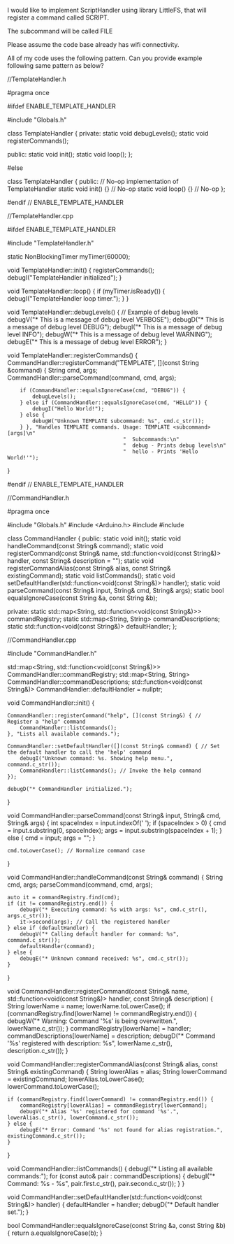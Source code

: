 I would like to implement ScriptHandler using library LittleFS, that will register a command called SCRIPT.

The subcommand will be called FILE

Please assume the code base already has wifi connectivity.

All of my code uses the following pattern. Can you provide example following same pattern as below?

//TemplateHandler.h

#pragma once

#ifdef ENABLE_TEMPLATE_HANDLER

#include "Globals.h"

class TemplateHandler
{
private:
    static void debugLevels();
    static void registerCommands();

public:
    static void init();
    static void loop();
};

#else

class TemplateHandler { 
public: // No-op implementation of TemplateHandler
    static void init() {} // No-op
    static void loop() {} // No-op
};

#endif // ENABLE_TEMPLATE_HANDLER

//TemplateHandler.cpp

#ifdef ENABLE_TEMPLATE_HANDLER

#include "TemplateHandler.h"

static NonBlockingTimer myTimer(60000);

void TemplateHandler::init()
{
    registerCommands();
    debugI("TemplateHandler initialized");
}

void TemplateHandler::loop()
{
    if (myTimer.isReady())
    {
        debugI("TemplateHandler loop timer.");
    }
}

void TemplateHandler::debugLevels()
{
    // Example of debug levels
    debugV("* This is a message of debug level VERBOSE");
    debugD("* This is a message of debug level DEBUG");
    debugI("* This is a message of debug level INFO");
    debugW("* This is a message of debug level WARNING");
    debugE("* This is a message of debug level ERROR");
}

void TemplateHandler::registerCommands()
{
    CommandHandler::registerCommand("TEMPLATE", [](const String &command)
                                    {
        String cmd, args;
        CommandHandler::parseCommand(command, cmd, args);

        if (CommandHandler::equalsIgnoreCase(cmd, "DEBUG")) {
            debugLevels();
        } else if (CommandHandler::equalsIgnoreCase(cmd, "HELLO")) {
            debugI("Hello World!");
        } else {
            debugW("Unknown TEMPLATE subcommand: %s", cmd.c_str());
        } }, "Handles TEMPLATE commands. Usage: TEMPLATE <subcommand> [args]\n"
                                         "  Subcommands:\n"
                                         "  debug - Prints debug levels\n"
                                         "  hello - Prints 'Hello World!'");
}

#endif // ENABLE_TEMPLATE_HANDLER

//CommandHandler.h

#pragma once

#include "Globals.h"
#include <Arduino.h>
#include <map>
#include <functional>

class CommandHandler {
public:
    static void init();
    static void handleCommand(const String& command);
    static void registerCommand(const String& name, std::function<void(const String&)> handler, const String& description = "");
    static void registerCommandAlias(const String& alias, const String& existingCommand);
    static void listCommands();
    static void setDefaultHandler(std::function<void(const String&)> handler);
    static void parseCommand(const String& input, String& cmd, String& args);
    static bool equalsIgnoreCase(const String &a, const String &b);

private:
    static std::map<String, std::function<void(const String&)>> commandRegistry;
    static std::map<String, String> commandDescriptions;
    static std::function<void(const String&)> defaultHandler;
};

//CommandHandler.cpp

#include "CommandHandler.h"

std::map<String, std::function<void(const String&)>> CommandHandler::commandRegistry;
std::map<String, String> CommandHandler::commandDescriptions;
std::function<void(const String&)> CommandHandler::defaultHandler = nullptr;

void CommandHandler::init() {
    
    CommandHandler::registerCommand("help", [](const String&) { // Register a "help" command
        CommandHandler::listCommands();
    }, "Lists all available commands.");

    CommandHandler::setDefaultHandler([](const String& command) { // Set the default handler to call the 'help' command
        debugI("Unknown command: %s. Showing help menu.", command.c_str());
        CommandHandler::listCommands(); // Invoke the help command
    });

    debugD("* CommandHandler initialized.");
}

void CommandHandler::parseCommand(const String& input, String& cmd, String& args) {
    int spaceIndex = input.indexOf(' ');
    if (spaceIndex > 0) {
        cmd = input.substring(0, spaceIndex);
        args = input.substring(spaceIndex + 1);
    } else {
        cmd = input;
        args = "";
    }
    
    cmd.toLowerCase(); // Normalize command case
}

void CommandHandler::handleCommand(const String& command) {
    String cmd, args;
    parseCommand(command, cmd, args);

    auto it = commandRegistry.find(cmd);
    if (it != commandRegistry.end()) {
        debugV("* Executing command: %s with args: %s", cmd.c_str(), args.c_str());
        it->second(args); // Call the registered handler
    } else if (defaultHandler) {
        debugV("* Calling default handler for command: %s", command.c_str());
        defaultHandler(command);
    } else {
        debugE("* Unknown command received: %s", cmd.c_str());
    }
}

void CommandHandler::registerCommand(const String& name, std::function<void(const String&)> handler, const String& description) {
    String lowerName = name;
    lowerName.toLowerCase();
    if (commandRegistry.find(lowerName) != commandRegistry.end()) {
        debugW("* Warning: Command '%s' is being overwritten.", lowerName.c_str());
    }
    commandRegistry[lowerName] = handler;
    commandDescriptions[lowerName] = description;
    debugD("* Command '%s' registered with description: %s", lowerName.c_str(), description.c_str());
}

void CommandHandler::registerCommandAlias(const String& alias, const String& existingCommand) {
    String lowerAlias = alias;
    String lowerCommand = existingCommand;
    lowerAlias.toLowerCase();
    lowerCommand.toLowerCase();

    if (commandRegistry.find(lowerCommand) != commandRegistry.end()) {
        commandRegistry[lowerAlias] = commandRegistry[lowerCommand];
        debugV("* Alias '%s' registered for command '%s'.", lowerAlias.c_str(), lowerCommand.c_str());
    } else {
        debugE("* Error: Command '%s' not found for alias registration.", existingCommand.c_str());
    }
}

void CommandHandler::listCommands() {
    debugI("* Listing all available commands:");
    for (const auto& pair : commandDescriptions) {
        debugI("* Command: %s - %s", pair.first.c_str(), pair.second.c_str());
    }
}

void CommandHandler::setDefaultHandler(std::function<void(const String&)> handler) {
    defaultHandler = handler;
    debugD("* Default handler set.");
}

bool CommandHandler::equalsIgnoreCase(const String &a, const String &b) {
    return a.equalsIgnoreCase(b);
}
